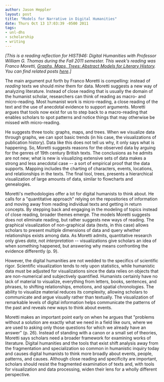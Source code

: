 ```yaml
---
author: Jason Heppler
layout: post
title: "Models for Narrative in Digital Humanities"
date: Thurs Oct 13 17:03:39 -0500 2011
tags: 
- unl-dhs
- scholarship
- writing
---
```


*[This is a reading reflection for HIST946: Digital Humanities with Professor William
G. Thomas during the Fall 2011 semester. This week's reading was Franco Moretti,
*[Graphs, Maps, Trees: Abstract Models for Literary History](http://www.amazon.com/gp/product/1844671852/ref=as_li_tf_tl?ie=UTF8&tag=thekinofelfs2-20&linkCode=as2&camp=217145&creative=399373&creativeASIN=1844671852)*. You can find related posts [here](http://jasonheppler.org/the-digital-humanities-seminar.html).]*

The main argument put forth by Franco Moretti is compelling: instead of *reading*
texts we should *mine* them for data. Moretti suggests a new way of analyzing
literature. Instead of close reading that is usually the domain of the humanist
scholar, researchers can think of reading as macro- and micro-reading. Most humanist
work is micro-reading, a close reading of the text and the use of anecdotal evidence
to support arguments. Moretti argues that tools now exist for us to step back to a
macro-reading that enables scholars to spot patterns and notice things that may
otherwise be missed with micro-reading.

He suggests three tools: graphs, maps, and trees. When we visualize data through
graphs, we can spot basic trends (in his case, the visualizations of publication
history). Data like this does not tell us why, it only says what is happening.
So, Moretti suggests reasons for the observed data by arguing for the genres of 19th
century British texts. The conclusions as he admits are not new; what is new is visualizing
extensive sets of data makes a strong and less anecdotal case -- a sort of empirical proof
that the data supports. Mapping includes the charting of characters, events, locations, and
relationships in the texts. The final tool, trees, presents a hierarchical visualization of
large amounts of data, similar to flowcharts and genealogies.

Moretti's methodologies offer a lot for digital humanists to think about. He calls for 
a "quantitative approach" relying on the repositories of information and moving away from reading
individual texts and getting in return concepts. By stepping back and engaging in the
modeling of topics instead of close reading, broader themes emerge. The models
Moretti suggests does not eliminate reading, but rather suggests new ways of reading.
The graphical visualization of non-graphical data (texts, in this case) allows
scholars to present multiple dimensions of data and query whether relationships
exists among data. As Moretti admits, quantitative research only gives *data*, not
*interpretation* -- visualizations give scholars an idea of when something happened,
but answering why means confronting the evidence differently (p. 9).

However, the digital humanities are not wedded to the specifics of scientific rigor.
Scientific visualization tends to rely upon statistics, while humanistic data must be
adjusted for visualizations since the data relies on objects that are non-numerical
and subjectively quantified. Humanists certainly have no lack of material to
visualize, everything from letters, books, sentences, and phrases, to shifting
relationships, emotions, and spatial chronologies. The ability to visualize material
reduces its complexity, allowing scholars to communicate and argue visually rather
than textually. The visualization of remarkable levels of digital information helps 
communicate the patterns of the past and reveals new ways to think about events.

Moretti makes an important point early on when he argues that "problems without a
solution are exactly what we need in a field like ours, where we are used to asking
only those questions for which we already have an answer" (p. 26). Instead of
standing with a canon or a small set of theories, Moretti says scholars need a broader
framework for examining works of literature. Digital humanities and the tools that
exist shift analysis away from the fragmentation and specialization so common in
humanistic inquiry today and causes digital humanists to think more broadly about
events, people, patterns, and causes. Although close reading and specificity are
important, scholars should resist the fragmented examination of texts and, with tools
for visualization and data processing, widen their lens for a wholly different
perspective.

